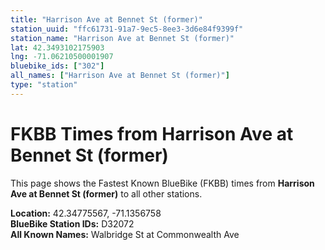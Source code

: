 ```yaml
---
title: "Harrison Ave at Bennet St (former)"
station_uuid: "ffc61731-91a7-9ec5-8ee3-3d6e84f9399f"
station_name: "Harrison Ave at Bennet St (former)"
lat: 42.3493102175903
lng: -71.06210500001907
bluebike_ids: ["302"]
all_names: ["Harrison Ave at Bennet St (former)"]
type: "station"
---
```


# FKBB Times from Harrison Ave at Bennet St (former)

This page shows the Fastest Known BlueBike (FKBB) times from **Harrison Ave at Bennet St (former)** to all other stations.

**Location:** 42.34775567, -71.1356758  
**BlueBike Station IDs:** D32072  
**All Known Names:** Walbridge St at Commonwealth Ave

